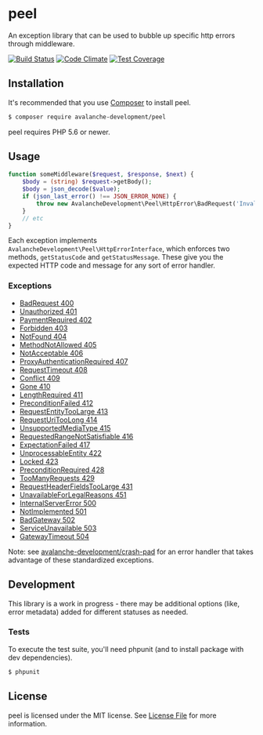peel
==============

An exception library that can be used to bubble up specific http errors through middleware.

[![Build Status](https://travis-ci.org/avalanche-development/peel.svg?branch=master)](https://travis-ci.org/avalanche-development/peel)
[![Code Climate](https://codeclimate.com/github/avalanche-development/peel/badges/gpa.svg)](https://codeclimate.com/github/avalanche-development/peel)
[![Test Coverage](https://codeclimate.com/github/avalanche-development/peel/badges/coverage.svg)](https://codeclimate.com/github/avalanche-development/peel/coverage)

## Installation

It's recommended that you use [Composer](https://getcomposer.org/) to install peel.

```bash
$ composer require avalanche-development/peel
```

peel requires PHP 5.6 or newer.

## Usage

```php
function someMiddleware($request, $response, $next) {
    $body = (string) $request->getBody();
    $body = json_decode($value);
    if (json_last_error() !== JSON_ERROR_NONE) {
        throw new AvalancheDevelopment\Peel\HttpError\BadRequest('Invalid JSON');
    }
    // etc
}
```

Each exception implements `AvalancheDevelopment\Peel\HttpErrorInterface`, which enforces two methods, `getStatusCode` and `getStatusMessage`. These give you the expected HTTP code and message for any sort of error handler.

### Exceptions

- [BadRequest 400](src/HttpError/BadRequest.php)
- [Unauthorized 401](src/HttpError/Unauthorized.php)
- [PaymentRequired 402](src/HttpError/PaymentRequired.php)
- [Forbidden 403](src/HttpError/Forbidden.php)
- [NotFound 404](src/HttpError/NotFound.php)
- [MethodNotAllowed 405](src/HttpError/MethodNotAllowed.php)
- [NotAcceptable 406](src/HttpError/NotAcceptable.php)
- [ProxyAuthenticationRequired 407](src/HttpError/ProxyAuthenticationRequired.php)
- [RequestTimeout 408](src/HttpError/RequestTimeout.php)
- [Conflict 409](src/HttpError/Conflict.php)
- [Gone 410](src/HttpError/Gone.php)
- [LengthRequired 411](src/HttpError/LengthRequired.php)
- [PreconditionFailed 412](src/HttpError/PreconditionFailed.php)
- [RequestEntityTooLarge 413](src/HttpError/RequestEntityTooLarge.php)
- [RequestUriTooLong 414](src/HttpError/RequestUriTooLong.php)
- [UnsupportedMediaType 415](src/HttpError/UnsupportedMediaType.php)
- [RequestedRangeNotSatisfiable 416](src/HttpError/RequestedRangeNotSatisfiable.php)
- [ExpectationFailed 417](src/HttpError/ExpectationFailed.php)
- [UnprocessableEntity 422](src/HttpError/UnprocessableEntity.php)
- [Locked 423](src/HttpError/Locked.php)
- [PreconditionRequired 428](src/HttpError/PreconditionRequired.php)
- [TooManyRequests 429](src/HttpError/TooManyRequests.php)
- [RequestHeaderFieldsTooLarge 431](src/HttpError/RequestHeaderFieldsTooLarge.php)
- [UnavailableForLegalReasons 451](src/HttpError/UnavailableForLegalReasons.php)
- [InternalServerError 500](src/HttpError/InternalServerError.php)
- [NotImplemented 501](src/HttpError/NotImplemented.php)
- [BadGateway 502](src/HttpError/BadGateway.php)
- [ServiceUnavailable 503](src/HttpError/ServiceUnavailable.php)
- [GatewayTimeout 504](src/HttpError/GatewayTimeout.php)

Note: see [avalanche-development/crash-pad](https://github.com/avalanche-development/crash-pad) for an error handler that takes advantage of these standardized exceptions.

## Development

This library is a work in progress - there may be additional options (like, error metadata) added for different statuses as needed.

### Tests

To execute the test suite, you'll need phpunit (and to install package with dev dependencies).

```bash
$ phpunit
```

## License

peel is licensed under the MIT license. See [License File](LICENSE) for more information.
